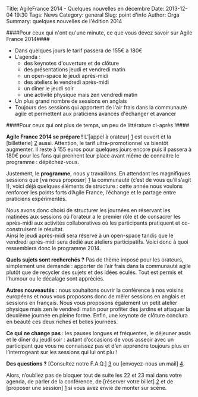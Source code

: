 Title: AgileFrance 2014 - Quelques nouvelles en décembre
Date: 2013-12-04 19:30
Tags: News
Category: general
Slug: point d'info
Author: Orga
Summary: quelques nouvelles de l'édition 2014

####Pour ceux qui n'ont qu'une minute, ce que vous devez savoir sur Agile France 2014####
  

* Dans quelques jours le tarif passera de 155€ à 180€
* L'agenda :
    * des keynotes d'ouverture et de clôture
    * des présentations jeudi et vendredi matin
    * un open-space le jeudi après-midi
    * des ateliers le vendredi après-midi
    * un dîner le jeudi soir
    * une activité physique mais zen vendredi matin
* Un plus grand nombre de sessions en anglais
* Toujours des sessions qui apportent de l'air frais dans la communauté agile et permettent aux praticiens avancés d'échanger et avancer

  
####Pour ceux qui ont plus de temps, un peu de littérature ci-après !####

  
  
**Agile France 2014 se prépare !** L’[appel à orateur] [1] est ouvert et la [billetterie] [2] aussi. Attention, le tarif ultra-promotionnel va bientôt augmenter. Il reste à 155 euros pour quelques jours encore puis il passera à 180€ pour les fans qui prennent leur place avant même de connaitre le programme : dépêchez-vous.

Justement, le **programme**, nous y travaillons. En attendant les magnifiques sessions que [va nous proposer] [1] la communauté (c’est de vous qu’il s’agit !), voici déjà quelques éléments de structure : cette année nous voulons renforcer les points forts d’Agile France, l’échange et le partage entre praticiens expérimentés.

Nous avons donc choisi de structurer les journées en réservant les matinées aux sessions où l’orateur a le premier rôle et de consacrer les après-midi aux activités collaboratives où les participants pratiquent et co-construisent le résultat.  
Ainsi le jeudi après-midi sera réservé à un open-space tandis que le vendredi après-midi sera dédié aux ateliers participatifs. Voici donc à quoi ressemblera donc le programme 2014.

**Quels sujets sont recherchés ?**
Pas de thème imposé pour les orateurs, simplement une demande : apporter de l’air frais dans la communauté agile plutôt que de recycler des sujets et des idées éculés. Tout est permis et l’humour ou le décalage sont appréciés. 

**Autres nouveautés** : nous souhaitons ouvrir la conférence à nos voisins européens et nous vous proposons donc de mêler sessions en anglais et sessions en français. Nous vous proposons également un petit atelier physique mais zen le vendredi matin pour profiter des jardins et attaquer la deuxième journée en pleine forme. Enfin, une keynote de clôture conclura en beauté ces deux riches et belles journées.

**Ce qui ne change pas** : les pauses longues et fréquentes, le déjeuner assis et le dîner du jeudi soir : autant d’occasions de vous asseoir avec un participant que vous ne connaissez pas et d’en apprendre toujours plus en l’interrogeant sur les sessions qui lui ont plu !

**Des questions ?** [Consultez notre F.A.Q.] [3] ou [envoyez-nous un mail] [4].

Alors, n’oubliez pas de bloquer tout de suite les 22 et 23 mai dans votre agenda, de parler de la conférence, de [réserver votre billet] [2] et de [proposer une session] [1] si vous avez envie de monter sur scène.


[1]:http://call4paper-agileconf.herokuapp.com/
[2]:http://www.conference-agile.fr/index.html
[3]:http://www.conference-agile.fr/pages/faq.html
[4]:mailto:contact@conference-agile.fr
